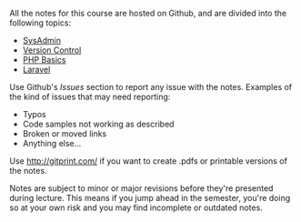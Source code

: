All the notes for this course are hosted on Github, and are divided into the following topics:

+ [SysAdmin](https://github.com/susanBuck/notes/tree/master/07_SysAdmin)
+ [Version Control](https://github.com/susanBuck/notes/tree/master/07_Version_Control)
+ [PHP Basics](https://github.com/susanBuck/notes/tree/master/04_PHP)
+ [Laravel](https://github.com/susanBuck/notes/tree/master/05_Laravel)

Use Github's *Issues* section to report any issue with the notes. Examples of the kind of issues that may need reporting:

* Typos
* Code samples not working as described
* Broken or moved links
* Anything else...

Use <http://gitprint.com/> if you want to create .pdfs or printable versions of the notes.

Notes are subject to minor or major revisions before they're presented during lecture. This means if you jump ahead in the semester, you're doing so at your own risk and you may find incomplete or outdated notes.